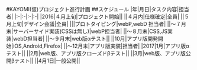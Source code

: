 #KAYOMI(仮)プロジェクト進行計画
##スケジュール
|年|月日|タスク内容|担当者|
|:-|:-|:-|:-|
|2016|４月上旬|プロジェクト開始||
||４月内|仕様確定|全員|
||５月上旬|デザイン会議|全員|
|||プロトタイピング|webP,webD 担当者|
||～７月末|サーバーサイド実装(CSSは無し)|webP担当者|
||～８月末|CSS,JS実装|webD担当者|
||～９月末|web版αテスト||
||10月|アプリ版開発開始|iOS,Android,Firefox|
||～12月末|アプリ版実装|担当者|
|2017|1月|アプリ版αテスト||
||2月|web版、アプリ版クローズドβテスト||
||3月|web版、アプリ版公開βテスト||
||4月1日|一般公開||

